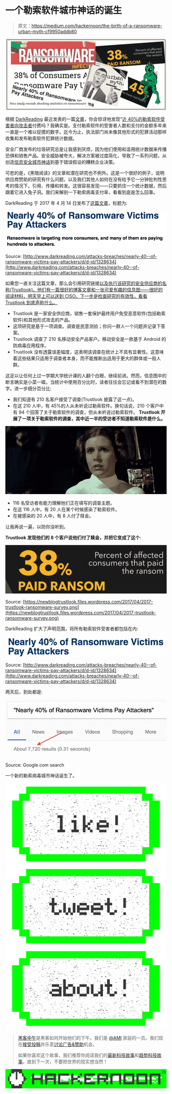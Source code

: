 # 一个勒索软件城市神话的诞生

> 原文：<https://medium.com/hackernoon/the-birth-of-a-ransomware-urban-myth-cf9950addb80>

![](img/db48873267c2d5ff7ebb439f80702076.png)

根据 [DarkReading](http://www.darkreading.com) 最近发表的一篇[文章](http://www.darkreading.com/attacks-breaches/nearly-40--of-ransomware-victims-pay-attackers/d/d-id/1328634)，你会惊讶地发现“[近 40%的勒索软件受害者向攻击者](http://www.darkreading.com/attacks-breaches/nearly-40--of-ransomware-victims-pay-attackers/d/d-id/1328634)付费吗？我确实是。支付勒索软件的受害者人数和支付的金额多年来一直是一个难以捉摸的数字。迄今为止，执法部门尚未像其他形式的犯罪活动那样收集和发布勒索软件犯罪统计数据。

安全厂商发布的垃圾研究总是让我感到厌烦，因为他们使用和滥用统计数据来传播恐惧和销售产品。安全威胁被夸大，解决方案被过度简化，导致了一系列问题，从创造[信息安全城市神话](https://taosecurity.blogspot.com/2009/05/insider-threat-myth-documentation.html)到基于错误假设的糟糕企业决策。

可悲的是，《黑暗阅读》的文章和潜在研究也不例外。这是一个很好的例子，说明供应商赞助的研究有什么问题，以及我们其他人如何在没有给予它一分钟批判性思考的情况下，引用、传播和转发。这很容易发现——只要抓住一个统计数据，然后跟着它进入兔子洞。我们来解剖一下勒索病毒支付率，看看到底是怎么回事。

DarkReading 于 2017 年 4 月 14 日发布了[这篇文章](http://www.darkreading.com/attacks-breaches/nearly-40--of-ransomware-victims-pay-attackers/d/d-id/1328634)，标题为:

![](img/58ca3418a3a8444b4134fc15c10c38d2.png)

Source: [http://www.darkreading.com/attacks-breaches/nearly-40--of-ransomware-victims-pay-attackers/d/d-id/1328634](http://www.darkreading.com/attacks-breaches/nearly-40--of-ransomware-victims-pay-attackers/d/d-id/1328634)

如果您一直关注这篇文章，那么会引用研究链接[以及执行该研究的安全供应商的名称(Trustlook)。他们有一篇很好的博客文章和一张可爱有趣的信息图——很好的阅读材料，明天早上可以送到 CISO。下一步是检查研究的有效性，看看 Trustlook 到底声称什么。](https://blog.trustlook.com/2017/04/13/38-of-consumers-affected-by-ransomware-pay-up/)

*   Trustlook 是一家安全供应商，销售一套保护最终用户免受恶意软件(包括勒索软件)和其他形式攻击的产品。
*   这项研究是基于一项调查。调查是民意测验；你问一群人一个问题并记录下答案。
*   Trustlook 调查了 210 名移动安全产品客户。移动安全是一款基于 Android 的防病毒应用程序。
*   Trustlook 没有透露误差幅度，这表明该调查在统计上不具有显著性。这意味着这些结果只适用于调查者本身，而不能推断出适用于更大的群体或一般人群。

这足以让任何上过一学期大学统计课的人翻个白眼，继续前进。然而，信息图中的断言确实是小菜一碟。当统计中使用百分比时，读者往往会忘记或看不到潜在的数字。进一步细分百分比:

*   我们知道有 210 名客户接受了调查(Trustlook 披露了这一点)。
*   在这 210 人中，有 45%的人从未听说过勒索软件。换句话说，210 个客户中有 94 个回答了关于勒索软件的调查，但从未听说过勒索软件。 **Trustlook 开展了一项关于勒索软件的调查，其中近一半的受访者不知道勒索软件是什么。**

![](img/59e2c8901cfd5627a734683dd0fe6110.png)

*   116 名受访者有能力理解他们正在填写的调查主题。
*   在这 116 人中，有 20 人在某个时候感染了勒索软件。
*   在被感染的 20 人中，有 8 人付了赎金。

让我再说一遍，以防你没听到。

**Trustlook 发现他们的 8 个客户说他们付了赎金，并把它变成了这个**:

![](img/c3e5f190ef0b1f725c96c31fe319e43b.png)

Source: [https://newblogtrustlook.files.wordpress.com/2017/04/2017-trustlook-ransomware-survey.png](https://newblogtrustlook.files.wordpress.com/2017/04/2017-trustlook-ransomware-survey.png)

DarkReading 扩大了声明范围，将所有勒索软件受害者都包括在内:

![](img/5d29d3d8b9363bfbf5965ee4c0513a62.png)

Source: [http://www.darkreading.com/attacks-breaches/nearly-40--of-ransomware-victims-pay-attackers/d/d-id/1328634](http://www.darkreading.com/attacks-breaches/nearly-40--of-ransomware-victims-pay-attackers/d/d-id/1328634)

两天后，到处都是:

![](img/00a7723ed4f7228af7aaf895dc37fb8c.png)

Source: Google.com search

一个新的勒索病毒城市神话诞生了。

[![](img/50ef4044ecd4e250b5d50f368b775d38.png)](http://bit.ly/HackernoonFB)[![](img/979d9a46439d5aebbdcdca574e21dc81.png)](https://goo.gl/k7XYbx)[![](img/2930ba6bd2c12218fdbbf7e02c8746ff.png)](https://goo.gl/4ofytp)

> [黑客中午](http://bit.ly/Hackernoon)是黑客如何开始他们的下午。我们是 [@AMI](http://bit.ly/atAMIatAMI) 家庭的一员。我们现在[接受投稿](http://bit.ly/hackernoonsubmission)并乐意[讨论广告&赞助](mailto:partners@amipublications.com)机会。
> 
> 如果你喜欢这个故事，我们推荐你阅读我们的[最新科技故事](http://bit.ly/hackernoonlatestt)和[趋势科技故事](https://hackernoon.com/trending)。直到下一次，不要把世界的现实想当然！

![](img/be0ca55ba73a573dce11effb2ee80d56.png)